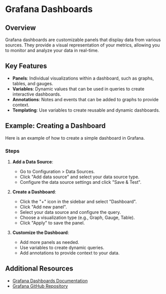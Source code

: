 # Grafana Dashboards

## Overview
Grafana dashboards are customizable panels that display data from various sources. They provide a visual representation of your metrics, allowing you to monitor and analyze your data in real-time.

## Key Features
- **Panels**: Individual visualizations within a dashboard, such as graphs, tables, and gauges.
- **Variables**: Dynamic values that can be used in queries to create interactive dashboards.
- **Annotations**: Notes and events that can be added to graphs to provide context.
- **Templating**: Use variables to create reusable and dynamic dashboards.

## Example: Creating a Dashboard
Here is an example of how to create a simple dashboard in Grafana.

### Steps
1. **Add a Data Source**:
    - Go to Configuration > Data Sources.
    - Click "Add data source" and select your data source type.
    - Configure the data source settings and click "Save & Test".

2. **Create a Dashboard**:
    - Click the "+" icon in the sidebar and select "Dashboard".
    - Click "Add new panel".
    - Select your data source and configure the query.
    - Choose a visualization type (e.g., Graph, Gauge, Table).
    - Click "Apply" to save the panel.

3. **Customize the Dashboard**:
    - Add more panels as needed.
    - Use variables to create dynamic queries.
    - Add annotations to provide context to your data.

## Additional Resources
- [Grafana Dashboards Documentation](https://grafana.com/docs/grafana/latest/dashboards/)
- [Grafana GitHub Repository](https://github.com/grafana/grafana)